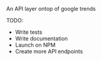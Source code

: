 An API layer ontop of google trends

TODO:
* Write tests
* Write documentation
* Launch on NPM
* Create more API endpoints